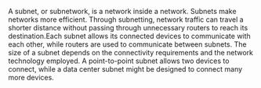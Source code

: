 A subnet, or subnetwork, is a network inside a network. Subnets make networks more efficient. Through subnetting, network traffic can travel a shorter distance without passing through unnecessary routers to reach its destination.Each subnet allows its connected devices to communicate with each other, while routers are used to communicate between subnets. The size of a subnet depends on the connectivity requirements and the network technology employed. A point-to-point subnet allows two devices to connect, while a data center subnet might be designed to connect many more devices.
